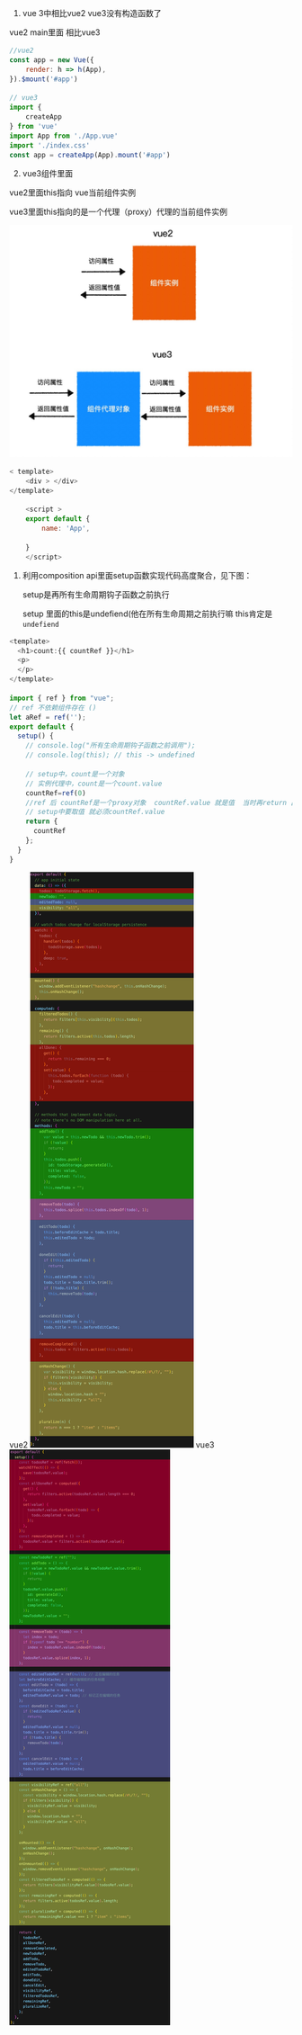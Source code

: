 1. vue 3中相比vue2 vue3没有构造函数了

vue2 main里面 相比vue3

``` javascript
//vue2
const app = new Vue({
    render: h => h(App),
}).$mount('#app')

// vue3
import {
    createApp
} from 'vue'
import App from './App.vue'
import './index.css'
const app = createApp(App).mount('#app')
```

2. vue3组件里面

 vue2里面this指向 vue当前组件实例

 vue3里面this指向的是一个代理（proxy）代理的当前组件实例

 ![avatar](./img/vue3的组件实例代理.jpg)
``` javascript
< template>
    <div > </div> 
</template>

    <script >
    export default {
        name: 'App',

    } 
    </script>
```
1. 利用composition api里面setup函数实现代码高度聚合，见下图：

   setup是再所有生命周期钩子函数之前执行

   setup 里面的this是undefiend(他在所有生命周期之前执行嘛 this肯定是`undefiend`

```javascript
<template>
  <h1>count:{{ countRef }}</h1>
  <p>
  </p>
</template>

import { ref } from "vue";
// ref 不依赖组件存在 ()
let aRef = ref('');
export default {
  setup() {
    // console.log("所有生命周期钩子函数之前调用");
    // console.log(this); // this -> undefined

    // setup中，count是一个对象
    // 实例代理中，count是一个count.value
    countRef=ref(0)
    //ref 后 countRef是一个proxy对象  countRef.value 就是值  当时再return 出setup时他就不是一个对象所有上面使用的时候不用.value
    // setup中要取值 就必须countRef.value
    return {
      countRef
    };
  }
}

```
   vue2 
   ![avatar](./img/option%20api.jpeg) 
   vue3
   ![avatar](./img/composition%20api.jpg)